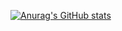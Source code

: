 [![Anurag's GitHub stats](https://github-readme-stats.vercel.app/api?username=lia-mason&hide=contribs,stars,issues&theme=dracula)](https://github.com/anuraghazra/github-readme-stats)
